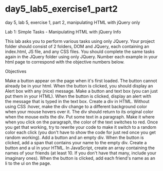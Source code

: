 # day5_lab5_exercise1_part2
day 5, lab 5, exercise 1, part 2, manipulating HTML with jQuery only

Lab 1: Simple Tasks - Manipulating HTML with jQuery
Info

This lab asks you to perform various tasks using only JQuery.
Your project folder should consist of 2 folders, DOM and JQuery, each containing an index.html, JS file, and any CSS files.
You should complete the same tasks again in the JQuery folder using only JQuery.
Number each example in your html page to correspond with the objective numbers below.

Objectives

Make a button appear on the page when it's first loaded. The button cannot already be in your html. When the button is clicked, you should display an Alert box with any (nice) message.
Make a button and text box (you can just put them in your HTML). When the button is clicked, display an alert with the message that is typed in the text box.
Create a div in HTML. Without using CSS :hover, make the div change to a different background color when your mouse hovers over it. The div should return to its original color when the mouse exits the div.
Put some text in a paragraph. Make it where when you click on the paragraph, the color of the text switches to red. Once you get that working, try to rewrite your code to make it switch to a random color each click (you don't have to show the code for just red once you get random working).
Add a button and an empty div. When the button is clicked, add a span that contains your name to the empty div.
Create a button and a ul in your HTML. In JavaScript, create an array containing the names of your friends (at least 10. If you don't have that many, include your imaginary ones). When the button is clicked, add each friend's name as an li to the ul on the page.

